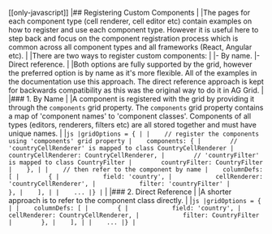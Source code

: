[[only-javascript]]
|## Registering Custom Components
|
|The pages for each component type (cell renderer, cell editor etc) contain examples on how to register and use each component type. However it is useful here to step back and focus on the component registration process which is common across all component types and all frameworks (React, Angular etc).
|
|There are two ways to register custom components:
|
|- By name.
|- Direct reference.
|
|Both options are fully supported by the grid, however the preferred option is by name as it's more flexible. All of the examples in the documentation use this approach. The direct reference approach is kept for backwards compatibility as this was the original way to do it in AG Grid.
|
|### 1. By Name
|
|A component is registered with the grid by providing it through the `components` grid property. The `components` grid property contains a map of 'component names' to 'component classes'. Components of all types (editors, renderers, filters etc) are all stored together and must have unique names.
|
|```js
|gridOptions = {
|
|    // register the components using 'components' grid property
|    components: {
|        // 'countryCellRenderer' is mapped to class CountryCellRenderer
|        countryCellRenderer: CountryCellRenderer,
|        // 'countryFilter' is mapped to class CountryFilter
|        countryFilter: CountryFilter
|    },
|
|    // then refer to the component by name
|    columnDefs: [
|        {
|            field: 'country',
|            cellRenderer: 'countryCellRenderer',
|            filter: 'countryFilter'
|        },
|    ],
|
|    ...
|}
|```
|
|### 2. Direct Reference
|
|A shorter approach is to refer to the component class directly.
|
|```js
|gridOptions = {
|
|    columnDefs: [
|        {
|            field: 'country',
|            cellRenderer: CountryCellRenderer,
|            filter: CountryFilter
|        },
|    ],
|
|    ...
|}
|```
